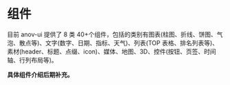 # 组件

目前 anov-ui 提供了 8 类 40+个组件，包括的类别有图表(柱图、折线、饼图、气泡、散点等)、文字(数字、日期、指标、天气)、列表(TOP 表格、排名列表等)、素材(header、标题、点缀、icon)、媒体、地图、3D、控件(按钮、页签、时间轴、行列布局等)。


**具体组件介绍后期补充。**